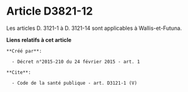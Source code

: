 # Article D3821-12

Les articles D. 3121-1 à D. 3121-14 sont applicables à Wallis-et-Futuna.

**Liens relatifs à cet article**

	**Créé par**:

	  - Décret n°2015-210 du 24 février 2015 - art. 1

	**Cite**:

	  - Code de la santé publique - art. D3121-1 (V)
